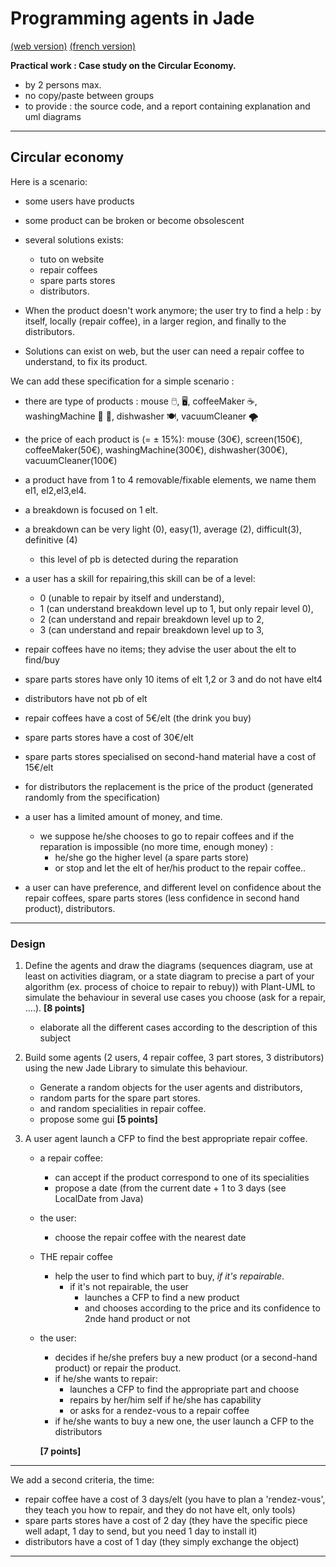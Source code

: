 <meta name="description" content="Programming multi-agent in Java : use of an updated version of the Jade 
platform. Materials for Jade Tutorial : communication, protocols, votes, services, behaviors, ..." />

# Programming agents in Jade

[(web version)](https://emmanueladam.github.io/jade/)
[(french version)](https://github.com/EmmanuelADAM/jade/tree/master/)

**Practical work : Case study on the Circular Economy.**
- by 2 persons max.
- no copy/paste between groups
- to provide : the source code, and a report containing explanation and uml diagrams

----
## Circular economy

Here is a scenario:
 
 - some users have products
 - some product can be broken or become obsolescent 
 - several solutions exists:
   - tuto on website
   - repair coffees
   - spare parts stores
   - distributors.

- When the product doesn't work anymore; the user try to find a help : by itself, locally (repair coffee), in a larger 
region, and finally to the distributors.

- Solutions can exist on web, but the user can need a repair coffee to understand, to fix its product.

We can add these specification for a simple scenario : 
- there are type of products : mouse :computer_mouse:,  :desktop_computer:,  coffeeMaker :coffee:, washingMachine :dress: :jeans:, dishwasher :plate_with_cutlery:,  vacuumCleaner :tornado:
- the price of each product is (= ± 15%): mouse  (30€), screen(150€),  coffeeMaker(50€), washingMachine(300€), dishwasher(300€),  vacuumCleaner(100€)
- a product have from 1 to 4 removable/fixable elements, we name them el1, el2,el3,el4.
- a breakdown is focused on 1 elt.
- a breakdown can be very light (0), easy(1), average (2), difficult(3), definitive (4)
  - this level of pb is detected during the reparation  
- a user has a skill for repairing,this skill can be of a level: 
  - 0 (unable to repair by itself and understand), 
  - 1 (can understand breakdown level up to 1, but only repair level 0),
  - 2 (can understand and repair breakdown level up to 2,
  - 3 (can understand and repair breakdown level up to 3,

- repair coffees have no items; they advise the user about the elt to find/buy
- spare parts stores have only 10 items of elt 1,2 or 3 and do not have elt4
- distributors have not pb of elt

- repair coffees have a cost of 5€/elt (the drink you buy)
- spare parts stores have a cost of 30€/elt
- spare parts stores specialised on second-hand material have a cost of 15€/elt
- for distributors the replacement is the price of the product (generated randomly from the specification)

- a user has a limited amount of money, and time. 
  - we suppose he/she chooses to go to repair coffees and if the reparation is impossible (no more time, enough money)  : 
    - he/she go the  higher level (a spare parts store)
    - or stop and let the elt of her/his product to the repair coffee..

- a user can have preference, and different level on confidence about the repair coffees, spare parts stores (less confidence in second hand product), distributors.

---
### Design
1. Define the agents and draw the diagrams (sequences diagram, use at least on activities diagram, or a state diagram to precise a part of your algorithm (ex. process of choice to repair to rebuy)) with Plant-UML 
to simulate the behaviour in several use cases you choose (ask for a repair, ....). **[8 points]**
    - elaborate all the different cases according to the description of this subject

2. Build some agents (2 users, 4 repair coffee, 3 part stores, 3 distributors) using the new Jade Library to simulate this behaviour.
   - Generate a random objects for the user agents and distributors, 
   - random parts for the spare part stores.
   - and random specialities in repair coffee.
   - propose some gui **[5 points]**

3. A user agent launch a CFP to find the best appropriate repair coffee.
   -  a repair coffee:
        - can accept if the product correspond to one of its specialities
        - propose a date (from the current date + 1 to 3 days (see LocalDate from Java)
   - the user:
     - choose the repair coffee with the nearest date
   - THE repair coffee 
     - help the user to find which part to buy, *if it's repairable*. 
       - if it's not repairable, the user
           - launches a CFP to find a new product
           - and chooses according to the price and its confidence to 2nde hand product or not
   - the user:
     - decides if he/she prefers buy a new product (or a second-hand product) or repair the product.
     - if he/she wants to repair:
       - launches a CFP to find the appropriate part and choose
       - repairs by her/him self if he/she has capability
       - or asks for a rendez-vous to a repair coffee
     - if he/she wants to buy a new one, the user launch a CFP to the distributors

     **[7 points]**

---

We add a second criteria, the time:
- repair coffee have a cost of 3 days/elt (you have to plan a 'rendez-vous', they teach you how to repair, and they do not have elt, only tools)
- spare parts stores  have a cost of 2 day (they have the specific piece well adapt, 1 day to send, but you need 1 day to install it)
- distributors have a cost of 1 day (they simply exchange the object)

---
